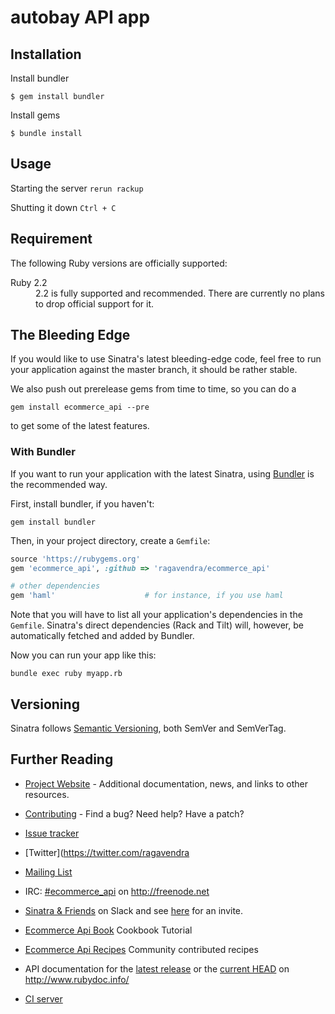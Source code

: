 # autobay API app

## Installation

Install bundler

`$ gem install bundler`

Install gems

`$ bundle install`

## Usage

Starting the server
`rerun rackup`

Shutting it down
`Ctrl + C`



## Requirement

The following Ruby versions are officially supported:
<dl>
<dt>Ruby 2.2</dt>
<dd>
2.2 is fully supported and recommended. There are currently no plans to
drop official support for it.
</dd>
</dl>

## The Bleeding Edge

If you would like to use Sinatra's latest bleeding-edge code, feel free
to run your application against the master branch, it should be rather
stable.

We also push out prerelease gems from time to time, so you can do a

```shell
gem install ecommerce_api --pre
```

to get some of the latest features.

### With Bundler

If you want to run your application with the latest Sinatra, using
[Bundler](http://bundler.io) is the recommended way.

First, install bundler, if you haven't:

```shell
gem install bundler
```

Then, in your project directory, create a `Gemfile`:

```ruby
source 'https://rubygems.org'
gem 'ecommerce_api', :github => 'ragavendra/ecommerce_api'

# other dependencies
gem 'haml'                    # for instance, if you use haml
```

Note that you will have to list all your application's dependencies in
the `Gemfile`. Sinatra's direct dependencies (Rack and Tilt) will,
however, be automatically fetched and added by Bundler.

Now you can run your app like this:

```shell
bundle exec ruby myapp.rb
```

## Versioning

Sinatra follows [Semantic Versioning](http://semver.org/), both SemVer and
SemVerTag.

## Further Reading

* [Project Website](https://github.com/ragavendra/ecommerce_api) - Additional documentation,
news, and links to other resources.

* [Contributing](https://github.com/ragavendra/ecommerce_api/CONTRIBUTING.md) - Find a bug? Need
help? Have a patch?
* [Issue tracker](https://github.com/ragavendra/ecommerce_api/issues)
* [Twitter](https://twitter.com/ragavendra
* [Mailing List](http://groups.google.com/group/ragavendra/topics)
* IRC: [#ecommerce_api](irc://chat.freenode.net/#ecommerce_api) on http://freenode.net
* [Sinatra & Friends](https://ecommerce_api.slack.com) on Slack and see
[here](https://ecommerce_api-slack.herokuapp.com/) for an invite.
* [Ecommerce Api Book](https://github.com/ragavendra/ecommerce_api/ecommerce_api-book/) Cookbook Tutorial
* [Ecommerce Api Recipes](https://github.com/ragavendra/ecommerce_api/recipes) Community
contributed recipes
* API documentation for the [latest release](http://www.rubydoc.info/gems/ecommerce_api)
or the [current HEAD](http://www.rubydoc.info/github/ragavendra/ecommerce_api) on
http://www.rubydoc.info/
* [CI server](https://travis-ci.org/ragavendra/ecommerce_api)

